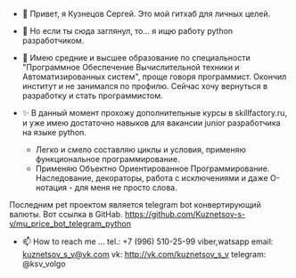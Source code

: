 - 👋 Привет, я Кузнецов Сергей. Это мой гитхаб для личных целей.
- 👀 Но если ты сюда заглянул, то... я ищю работу python разработчиком. 
- 🌱 Имею средние и высшее образование по специальности "Программное Обеспечение Вычислительной техники и Автоматизированных систем", проще говоря программист.
Окончил институт и не занимался по профилю. Сейчас хочу вернуться в разработку и стать программистом.

- ✨ В данный момент прохожу дополнительные курсы в skillfactory.ru, и уже имею достаточно навыков для вакансии junior разработчика на языке python.
    - Легко и смело составляю циклы и условия, применяю функциональное программирование.
    - Применяю Объектно Ориентированное Программирование. Наследование, декораторы, работа с исключениями и даже О-нотация - для меня не просто слова.

Последним pet проектом является telegram bot конвертирующий валюты. Вот ссылка в GitHab. https://github.com/Kuznetsov-s-v/mu_price_bot_telegram_python


- 📫 How to reach me ...   tel.:      +7 (996) 510-25-99 viber,watsapp
                           email:      kuznetsov_s_v@vk.com
                           vk:         http://vk.com/kuznetsov_s_v
                           telegram:   @ksv_volgo
